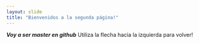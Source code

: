 ```yaml
---
layout: slide
title: "Bienvenidos a la segunda página!"
---
```

_**Voy a ser master en github**_
Utiliza la flecha hacia la izquierda para volver!
